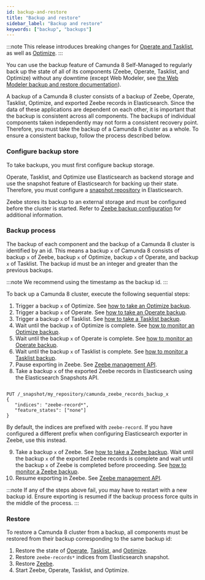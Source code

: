 ```yaml
---
id: backup-and-restore
title: "Backup and restore"
sidebar_label: "Backup and restore"
keywords: ["backup", "backups"]
---
```


:::note
This release introduces breaking changes for [Operate and Tasklist](./operate-tasklist-backup.md), as well as [Optimize](./optimize-backup.md).
:::

You can use the backup feature of Camunda 8 Self-Managed to regularly back up the state of all of its components (Zeebe, Operate, Tasklist, and Optimize) without any downtime (except Web Modeler, see [the Web Modeler backup and restore documentation](./modeler-backup-and-restore.md)).

A backup of a Camunda 8 cluster consists of a backup of Zeebe, Operate, Tasklist, Optimize, and exported Zeebe records in Elasticsearch. Since the data of these applications are dependent on each other, it is important that the backup is consistent across all components. The backups of individual components taken independently may not form a consistent recovery point. Therefore, you must take the backup of a Camunda 8 cluster as a whole. To ensure a consistent backup, follow the process described below.

### Configure backup store

To take backups, you must first configure backup storage.

Operate, Tasklist, and Optimize use Elasticsearch as backend storage and use the snapshot feature of Elasticsearch for backing up their state. Therefore, you must configure a [snapshot repository](https://www.elastic.co/guide/en/elasticsearch/reference/current/snapshots-register-repository.html) in Elasticsearch.

Zeebe stores its backup to an external storage and must be configured before the cluster is started. Refer to [Zeebe backup configuration](/self-managed/operational-guides/backup-restore/zeebe-backup-and-restore.md#configuration) for additional information.

### Backup process

The backup of each component and the backup of a Camunda 8 cluster is identified by an id. This means a backup `x` of Camunda 8 consists of backup `x` of Zeebe, backup `x` of Optimize, backup `x` of Operate, and backup `x` of Tasklist. The backup id must be an integer and greater than the previous backups.

:::note
We recommend using the timestamp as the backup id.
:::

To back up a Camunda 8 cluster, execute the following sequential steps:

1. Trigger a backup `x` of Optimize. See [how to take an Optimize backup](/self-managed/operational-guides/backup-restore/optimize-backup.md).
2. Trigger a backup `x` of Operate. See [how to take an Operate backup](/self-managed/operational-guides/backup-restore/operate-tasklist-backup.md).
3. Trigger a backup `x` of Tasklist. See [how to take a Tasklist backup](/self-managed/operational-guides/backup-restore/operate-tasklist-backup.md).
4. Wait until the backup `x` of Optimize is complete. See [how to monitor an Optimize backup](/self-managed/operational-guides/backup-restore/optimize-backup.md).
5. Wait until the backup `x` of Operate is complete. See [how to monitor an Operate backup](/self-managed/operational-guides/backup-restore/operate-tasklist-backup.md).
6. Wait until the backup `x` of Tasklist is complete. See [how to monitor a Tasklist backup](/self-managed/operational-guides/backup-restore/operate-tasklist-backup.md).
7. Pause exporting in Zeebe. See [Zeebe management API](/self-managed/zeebe-deployment/operations/management-api.md).
8. Take a backup `x` of the exported Zeebe records in Elasticsearch using the Elasticsearch Snapshots API.

```

PUT /_snapshot/my_repository/camunda_zeebe_records_backup_x
{
   "indices": "zeebe-record*",
   "feature_states": ["none"]
}

```

By default, the indices are prefixed with `zeebe-record`. If you have configured a different prefix when configuring Elasticsearch exporter in Zeebe, use this instead.

9. Take a backup `x` of Zeebe. See [how to take a Zeebe backup](/self-managed/operational-guides/backup-restore/zeebe-backup-and-restore.md). Wait until the backup `x` of the exported Zeebe records is complete and wait until the backup `x` of Zeebe is completed before proceeding. See [how to monitor a Zeebe backup](/self-managed/operational-guides/backup-restore/zeebe-backup-and-restore.md).
10. Resume exporting in Zeebe. See [Zeebe management API](/self-managed/zeebe-deployment/operations/management-api.md).

:::note
If any of the steps above fail, you may have to restart with a new backup id. Ensure exporting is resumed if the backup process force quits in the middle of the process.
:::

### Restore

To restore a Camunda 8 cluster from a backup, all components must be restored from their backup corresponding to the same backup id:

1. Restore the state of [Operate](/self-managed/operational-guides/backup-restore/operate-tasklist-backup.md), [Tasklist](/self-managed/operational-guides/backup-restore/operate-tasklist-backup.md), and [Optimize](/self-managed/operational-guides/backup-restore/optimize-backup.md).
2. Restore `zeebe-records*` indices from Elasticsearch snapshot.
3. Restore [Zeebe](/self-managed/operational-guides/backup-restore/zeebe-backup-and-restore.md).
4. Start Zeebe, Operate, Tasklist, and Optimize.

